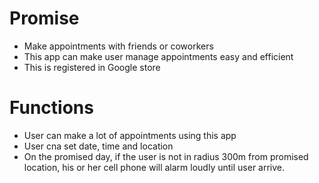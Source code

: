 # Promise
- Make appointments with friends or coworkers
- This app can make user manage appointments easy and efficient
- This is registered in Google store

# Functions
- User can make a lot of appointments using this app
- User cna set date, time and location
- On the promised day, if the user is not in radius 300m from promised location, his or her cell phone will alarm loudly until user arrive.
